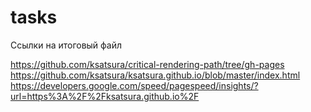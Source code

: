 # tasks

Ссылки на итоговый файл

https://github.com/ksatsura/critical-rendering-path/tree/gh-pages 
https://github.com/ksatsura/ksatsura.github.io/blob/master/index.html 
https://developers.google.com/speed/pagespeed/insights/?url=https%3A%2F%2Fksatsura.github.io%2F
